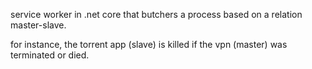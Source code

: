 service worker in .net core that butchers a process based on a relation master-slave.

for instance, the torrent app (slave) is killed if the vpn (master) was terminated or died. 
